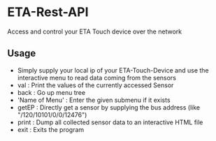 # ETA-Rest-API
Access and control your ETA Touch device over the network

## Usage
- Simply supply your local ip of your ETA-Touch-Device and use the interactive menu to read data coming from the sensors
- val : Print the values of the currently accessed Sensor
- back : Go up menu tree
- 'Name of Menu' : Enter the given submenu if it exists
- getEP : Directly get a sensor by supplying the bus address (like "/120/10101/0/0/12476")
- print : Dump all collected sensor data to an interactive HTML file
- exit : Exits the program
